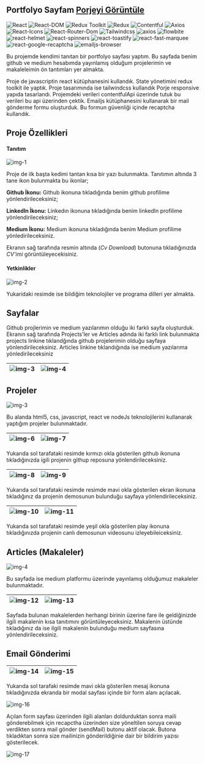 ## Portfolyo Sayfam  [Porjeyi Görüntüle](https://musasayar-portfolio.netlify.app/)

![React](https://img.shields.io/badge/React-18.2.0-blue)
![React-DOM](https://img.shields.io/badge/React--DOM-18.2.0-red)
![Redux Toolkit](https://img.shields.io/badge/Redux--Toolkit-2.0.1-purple)
![Redux](https://img.shields.io/badge/React--Redux-9.0.4-red)
![Contentful](https://img.shields.io/badge/Contentful-10.6.14-pink)
![Axios](https://img.shields.io/badge/Axios-1.6.0-yellow)
![React-Icons](https://img.shields.io/badge/React--Icons-4.11.0-green)
![React-Router-Dom](https://img.shields.io/badge/React--Router--Dom-6.18.0-orange)
![Tailwindcss](https://img.shields.io/badge/Tailwindcss-^3.4.0-blueviolet)
![axios](https://img.shields.io/badge/axios-1.6.0-lightgrey)
![flowbite](https://img.shields.io/badge/flowbite-2.0.0-yellowgreen)
![react-helmet](https://img.shields.io/badge/react--helmet-6.1.0-orange)
![react-spinners](https://img.shields.io/badge/react--spinners-0.13.8-lightblue)
![react-toastify](https://img.shields.io/badge/react--toastify-9.1.3-yellow)
![react-fast-marquee](https://img.shields.io/badge/react--fast--marquee-1.6.2-blue)
![react-google-recaptcha](https://img.shields.io/badge/react--google--recaptcha-3.1.0-cyan)
![emailjs-browser](https://img.shields.io/badge/emailjs--broweser-3.11.0-yellow)

Bu projemde kendimi tanıtan bir portfolyo sayfası yaptım. Bu sayfada benim github ve medium hesabımda yayınlamış olduğum projelerimin ve makaleleimin ön tantımları yer almakta.

Proje de javascriptin react kütüphanesini kullandık. State yönetimini redux toolkit ile yaptık. Proje tasarımında ise tailwindcss kullandık Porje responsive yapıda tasarlandı. Projemdeki verileri contentfulApi üzerinde tutuk bu verileri bu api üzerinden çektik. Emailjs kütüphanesini kullanarak bir mail gönderme formu oluşturduk. Bu formun güvenliği içinde recaptcha kullandık.

## Proje Özellikleri

#### Tanıtım

![img-1](src/images/1.jpg)

Proje de ilk başta kedimi tantan kısa bir yazı bulunmakta. Tanıtımın altında 3 tane ikon bulunmakta bu ikonlar;

**Github İkonu:** Github ikonuna tıkladığında benim github profilime yönlendirileceksiniz;

**LinkedIn İkonu:** Linkedın ikonuna tıkladığında benim linkedIn profilime yönlendirileceksiniz;

**Medium İkonu:** Medium ikonuna tıkladığında benim Medium profilime yönledirileceksiniz.

Ekranın sağ tarafında resmin altında (_Cv Download_) butonuna tıkladığınızda _CV'imi_ görüntüleyecekisiniz.

#### Yetkinlikler

![img-2](src/images//2.jpg)

Yukaridaki resimde ise bildiğim teknolojiler ve programa dilleri yer almakta.

## Sayfalar

Github projlerimin ve medium yazılarımın olduğu iki farklı sayfa oluşturduk. Ekranın sağ tarafında Projects'ler ve Articles adında iki farklı link bulunmakta projects linkine tıklandğında github projelerimin olduğu sayfaya yönlendirileceksiniz. Articles linkine tıklandığında ise medium yazılarıma yönledirileceksiniz

| ![img-3](src/images/3.jpg) | ![img-4](src/images/4.jpg) |
| -------------------------- | -------------------------- |

## Projeler

![img-3](src/images/3.jpg)

Bu alanda html5, css, javascript, react ve nodeJs teknolojilerini kullanarak yaptığım projeler bulunmaktadır.

| ![img-6](src/images/6.jpg) | ![img-7](src/images/7.jpg) |
| -------------------------- | -------------------------- |

Yukarıda sol tarafataki resimde kırmızı okla gösterilen github ikonuna tıkladığınızda igili projenin githup reposuna yönlendirileceksiniz.

| ![img-8](src/images/8.jpg) | ![img-9](src/images/9.jpg) |
| -------------------------- | -------------------------- |

Yukarıda sol tarafataki resimde resimde mavi okla gösterilen ekran ikonuna tıkladığınız da projenin demosunun bulunduğu sayfaya yönlendirileceksiniz.

| ![img-10](src/images/10.jpg) | ![img-11](src/images/11.jpg) |
| ---------------------------- | ---------------------------- |

Yukarıda sol tarafataki resimde yeşil okla gösterilen play ikonuna tıkladığınızda projenin canlı demosunun videosunu izleyebileiceksiniz.

## Articles (Makaleler)

![img-4](src/images/4.jpg)

Bu sayfada ise medium platformu üzerinde yayınlamış olduğumuz makaleler bulunmaktadır.

| ![img-12](src/images/12.jpg) | ![img-13](src/images/13.jpg) |
| ---------------------------- | ---------------------------- |

Sayfada bulunan makalelerden herhangi birinin üzerine fare ile geldiğinizde ilgili makalenin kısa tanıtımını görüntüleyeceksiniz. Makalenin üstünde tıkladığınız da ise ilgili makalenin bulunduğu medium sayfasına yönlendirileceksiniz.

## Email Gönderimi

| ![img-14](src/images/14.jpg) | ![img-15](src/images/15.jpg) |
| ---------------------------- | ---------------------------- |

Yukarıda sol tarafaki resimde mavi okla gösterilen mesaj ikonuna tıkladığınızda ekranda bir modal sayfası içinde bir form alanı açılacak.

![img-16](src/images/16.jpg)

Açılan form sayfası üzerinden ilgili alanları doldurduktan sonra maili gönderebilmek için recapctha üzerinden size yöneltilen soruya cevap verdikten sonra mail gönder (sendMail) butonu aktif olacak. Butona tıkladıktan sonra size mailinizin gönderildiğinie dair bir bildirim yazısı gösterilecek.

![img-17](src/images/17.jpg)
